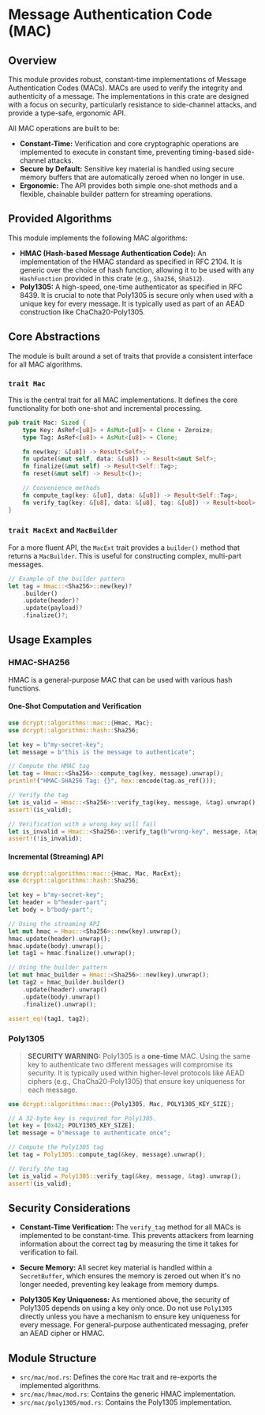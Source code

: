 # Message Authentication Code (MAC)

## Overview

This module provides robust, constant-time implementations of Message Authentication Codes (MACs). MACs are used to verify the integrity and authenticity of a message. The implementations in this crate are designed with a focus on security, particularly resistance to side-channel attacks, and provide a type-safe, ergonomic API.

All MAC operations are built to be:
*   **Constant-Time:** Verification and core cryptographic operations are implemented to execute in constant time, preventing timing-based side-channel attacks.
*   **Secure by Default:** Sensitive key material is handled using secure memory buffers that are automatically zeroed when no longer in use.
*   **Ergonomic:** The API provides both simple one-shot methods and a flexible, chainable builder pattern for streaming operations.

## Provided Algorithms

This module implements the following MAC algorithms:

*   **HMAC (Hash-based Message Authentication Code):** An implementation of the HMAC standard as specified in RFC 2104. It is generic over the choice of hash function, allowing it to be used with any `HashFunction` provided in this crate (e.g., `Sha256`, `Sha512`).
*   **Poly1305:** A high-speed, one-time authenticator as specified in RFC 8439. It is crucial to note that Poly1305 is secure only when used with a unique key for every message. It is typically used as part of an AEAD construction like ChaCha20-Poly1305.

## Core Abstractions

The module is built around a set of traits that provide a consistent interface for all MAC algorithms.

### `trait Mac`

This is the central trait for all MAC implementations. It defines the core functionality for both one-shot and incremental processing.

```rust
pub trait Mac: Sized {
    type Key: AsRef<[u8]> + AsMut<[u8]> + Clone + Zeroize;
    type Tag: AsRef<[u8]> + AsMut<[u8]> + Clone;

    fn new(key: &[u8]) -> Result<Self>;
    fn update(&mut self, data: &[u8]) -> Result<&mut Self>;
    fn finalize(&mut self) -> Result<Self::Tag>;
    fn reset(&mut self) -> Result<()>;

    // Convenience methods
    fn compute_tag(key: &[u8], data: &[u8]) -> Result<Self::Tag>;
    fn verify_tag(key: &[u8], data: &[u8], tag: &[u8]) -> Result<bool>;
}
```

### `trait MacExt` and `MacBuilder`

For a more fluent API, the `MacExt` trait provides a `builder()` method that returns a `MacBuilder`. This is useful for constructing complex, multi-part messages.

```rust
// Example of the builder pattern
let tag = Hmac::<Sha256>::new(key)?
    .builder()
    .update(header)?
    .update(payload)?
    .finalize()?;
```

## Usage Examples

### HMAC-SHA256

HMAC is a general-purpose MAC that can be used with various hash functions.

#### One-Shot Computation and Verification

```rust
use dcrypt::algorithms::mac::{Hmac, Mac};
use dcrypt::algorithms::hash::Sha256;

let key = b"my-secret-key";
let message = b"this is the message to authenticate";

// Compute the HMAC tag
let tag = Hmac::<Sha256>::compute_tag(key, message).unwrap();
println!("HMAC-SHA256 Tag: {}", hex::encode(tag.as_ref()));

// Verify the tag
let is_valid = Hmac::<Sha256>::verify_tag(key, message, &tag).unwrap();
assert!(is_valid);

// Verification with a wrong key will fail
let is_invalid = Hmac::<Sha256>::verify_tag(b"wrong-key", message, &tag).unwrap();
assert!(!is_invalid);
```

#### Incremental (Streaming) API

```rust
use dcrypt::algorithms::mac::{Hmac, Mac, MacExt};
use dcrypt::algorithms::hash::Sha256;

let key = b"my-secret-key";
let header = b"header-part";
let body = b"body-part";

// Using the streaming API
let mut hmac = Hmac::<Sha256>::new(key).unwrap();
hmac.update(header).unwrap();
hmac.update(body).unwrap();
let tag1 = hmac.finalize().unwrap();

// Using the builder pattern
let mut hmac_builder = Hmac::<Sha256>::new(key).unwrap();
let tag2 = hmac_builder.builder()
    .update(header).unwrap()
    .update(body).unwrap()
    .finalize().unwrap();

assert_eq!(tag1, tag2);
```

### Poly1305

> **SECURITY WARNING:** Poly1305 is a **one-time** MAC. Using the same key to authenticate two different messages will compromise its security. It is typically used within higher-level protocols like AEAD ciphers (e.g., ChaCha20-Poly1305) that ensure key uniqueness for each message.

```rust
use dcrypt::algorithms::mac::{Poly1305, Mac, POLY1305_KEY_SIZE};

// A 32-byte key is required for Poly1305.
let key = [0x42; POLY1305_KEY_SIZE];
let message = b"message to authenticate once";

// Compute the Poly1305 tag
let tag = Poly1305::compute_tag(&key, message).unwrap();

// Verify the tag
let is_valid = Poly1305::verify_tag(&key, message, &tag).unwrap();
assert!(is_valid);
```

## Security Considerations

*   **Constant-Time Verification:** The `verify_tag` method for all MACs is implemented to be constant-time. This prevents attackers from learning information about the correct tag by measuring the time it takes for verification to fail.

*   **Secure Memory:** All secret key material is handled within a `SecretBuffer`, which ensures the memory is zeroed out when it's no longer needed, preventing key leakage from memory dumps.

*   **Poly1305 Key Uniqueness:** As mentioned above, the security of Poly1305 depends on using a key only once. Do not use `Poly1305` directly unless you have a mechanism to ensure key uniqueness for every message. For general-purpose authenticated messaging, prefer an AEAD cipher or HMAC.

## Module Structure

*   `src/mac/mod.rs`: Defines the core `Mac` trait and re-exports the implemented algorithms.
*   `src/mac/hmac/mod.rs`: Contains the generic HMAC implementation.
*   `src/mac/poly1305/mod.rs`: Contains the Poly1305 implementation.
